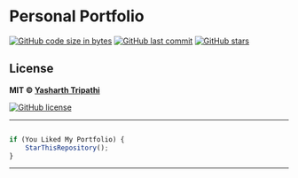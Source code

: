 # Personal Portfolio
[![GitHub code size in bytes](https://img.shields.io/github/languages/code-size/yasharthratan/Personal-Portfolio?logo=github&style=social)](https://github.com/yasharthratan/) [![GitHub last commit](https://img.shields.io/github/last-commit/yasharthratan/Personal-Portfolio?style=social&logo=git)](https://github.com/yasharthratan/) [![GitHub stars](https://img.shields.io/github/stars/yasharthratan/Personal-Portfolio?style=social)](https://github.com/yasharthratan/Personal-Portfolio/stargazers)

## License

**MIT &copy; [Yasharth Tripathi](https://github.com/yasharthratan/Personal-Portfolio/blob/master/LICENSE)**

[![GitHub license](https://img.shields.io/github/license/yasharthratan/Personal-Portfolio?style=social&logo=github)](https://github.com/yasharthratan/Personal-Portfolio/blob/master/LICENSE)

---------

```javascript

if (You Liked My Portfolio) {
    StarThisRepository();
}

```

-----------
